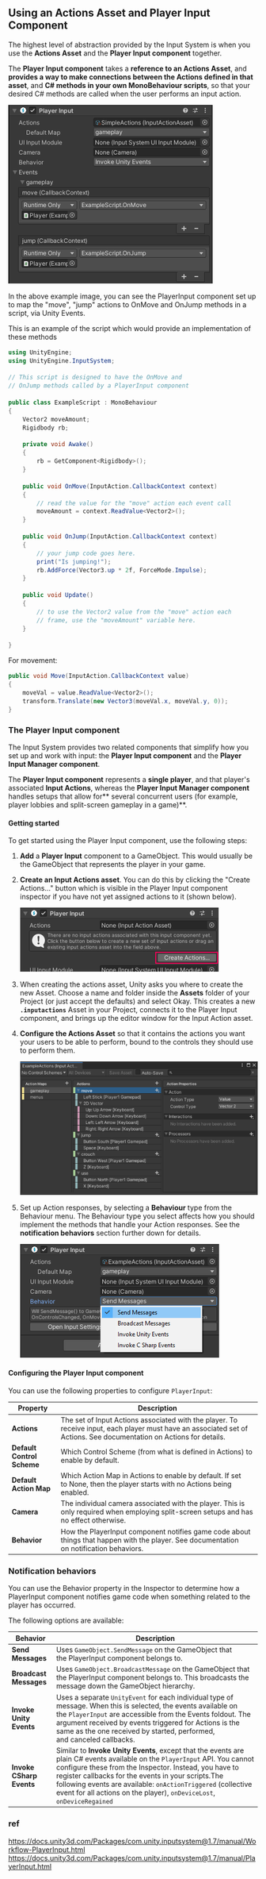 ## Using an Actions Asset and Player Input Component

The highest level of abstraction provided by the Input System is when you use the **Actions Asset** and 
the **Player Input component** together.

The **Player Input component** takes a **reference to an Actions Asset**, and 
**provides a way to make connections between the Actions defined in that asset**, and **C# methods in your own MonoBehaviour scripts**, 
so that your desired C# methods are called when the user performs an input action.


![](./img/PlayerInputWithGameplayEvents.png)

In the above example image, you can see the PlayerInput component set up to map the "move", "jump" actions to OnMove and OnJump methods in a script, via Unity Events.

This is an example of the script which would provide an implementation of these methods

```cs
using UnityEngine;
using UnityEngine.InputSystem;

// This script is designed to have the OnMove and
// OnJump methods called by a PlayerInput component

public class ExampleScript : MonoBehaviour
{
    Vector2 moveAmount;
    Rigidbody rb;

    private void Awake()
	{
		rb = GetComponent<Rigidbody>();
	}

    public void OnMove(InputAction.CallbackContext context)
    {
        // read the value for the "move" action each event call
        moveAmount = context.ReadValue<Vector2>();
    }

    public void OnJump(InputAction.CallbackContext context)
    {
        // your jump code goes here.
		print("Is jumping!");
		rb.AddForce(Vector3.up * 2f, ForceMode.Impulse);
    }

    public void Update()
    {
        // to use the Vector2 value from the "move" action each
        // frame, use the "moveAmount" variable here.
    }

}

```


For movement:

```cs
public void Move(InputAction.CallbackContext value)
{
    moveVal = value.ReadValue<Vector2>();
    transform.Translate(new Vector3(moveVal.x, moveVal.y, 0));
}
```

### The Player Input component

The Input System provides two related components that simplify how you set up and work with input: the **Player Input component** and the **Player Input Manager component**.

The **Player Input component** represents a **single player**, and that player's associated **Input Actions**, whereas the **Player Input Manager component** handles setups that allow for** several concurrent users (for example, player lobbies and split-screen gameplay in a game)**.






#### Getting started

To get started using the Player Input component, use the following steps:

1. **Add** a **Player Input** component to a GameObject. This would usually be the GameObject that represents the player in your game.

2. **Create an Input Actions asset**. You can do this by clicking the "Create Actions..." button which is visible in the Player Input component inspector if you have not yet assigned actions to it (shown below).

    ![](./img/PlayerInputCreateActions.png)

3. When creating the actions asset, Unity asks you where to create the new Asset. Choose a name and folder inside the **Assets** folder of your Project (or just accept the defaults) and select Okay. This creates a new **`.inputactions`** Asset in your Project, connects it to the Player Input component, and brings up the editor window for the Input Action asset.

4. **Configure the Actions Asset** so that it contains the actions you want your users to be able to perform, bound to the controls they should use to perform them.

    ![](./img/MyGameActions.png)

5. Set up Action responses, by selecting a **Behaviour** type from the Behaviour menu. The Behaviour type you select affects how you should implement the methods that handle your Action responses. See the **notification behaviors** section further down for details.

    ![](./img/PlayerInputNotificationBehaviors.png)


#### Configuring the Player Input component


You can use the following properties to configure `PlayerInput`:

| Property | Description |
| --- | --- |
| **Actions** | The set of Input Actions associated with the player. To receive input, each player must have an associated set of Actions. See documentation on Actions for details. |
| **Default Control Scheme** | Which Control Scheme (from what is defined in Actions) to enable by default.|
| **Default Action Map** | Which Action Map in Actions to enable by default. If set to None, then the player starts with no Actions being enabled. |
| **Camera** | The individual camera associated with the player. This is only required when employing split-screen setups and has no effect otherwise. |
| **Behavior** | How the PlayerInput component notifies game code about things that happen with the player. See documentation on notification behaviors. |

### Notification behaviors
You can use the Behavior property in the Inspector to determine how a PlayerInput component notifies game code when something related to the player has occurred.

The following options are available:

| Behavior | Description |
| --- | --- |
| **Send Messages** | Uses `GameObject.SendMessage` on the GameObject that the PlayerInput component belongs to. |
| **Broadcast Messages** | Uses `GameObject.BroadcastMessage` on the GameObject that the PlayerInput component belongs to. This broadcasts the message down the GameObject hierarchy. |
| **Invoke Unity Events** | Uses a separate `UnityEvent` for each individual type of message. When this is selected, the events available on the `PlayerInput` are accessible from the Events foldout. The argument received by events triggered for Actions is the same as the one received by started, performed, and canceled callbacks. |
| **Invoke CSharp Events** | Similar to **Invoke Unity Events**, except that the events are plain C# events available on the `PlayerInput` API. You cannot configure these from the Inspector. Instead, you have to register callbacks for the events in your scripts.The following events are available: `onActionTriggered` (collective event for all actions on the player), `onDeviceLost`, `onDeviceRegained` |



### ref
https://docs.unity3d.com/Packages/com.unity.inputsystem@1.7/manual/Workflow-PlayerInput.html \
https://docs.unity3d.com/Packages/com.unity.inputsystem@1.7/manual/PlayerInput.html



